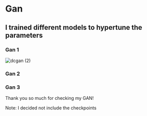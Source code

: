 # Gan 
## I trained different models to hypertune the parameters
### Gan 1
![dcgan (2)](https://github.com/AngelicSage/AI/assets/142240060/3bae9e3d-759a-4e22-886c-b4f054866f09)

### Gan 2

### Gan 3 


Thank you so much for checking my GAN!

Note:
I decided not include the checkpoints 
